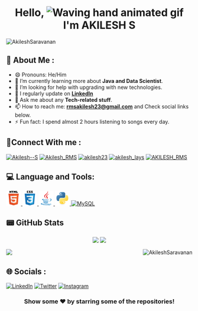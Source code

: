 <h1 align="center"> Hello, <img src="https://raw.githubusercontent.com/nixin72/nixin72/master/wave.gif" 
         alt="Waving hand animated gif"
         height="45"
         width="45" /> I'm AKILESH S</h1>
         
<p align="left"> <img src="https://komarev.com/ghpvc/?username=AkileshSaravanan&label=Views&color=blue&style=plastic&style=for-the-badge" alt="AkileshSaravanan" /> </p>

## 💫 About Me :
- 😄 Pronouns: He/Him
- 🌱 I’m currently learning more about **Java and Data Scientist**.
- 🤔 I’m looking for help with upgrading with new technologies.
- 📝 I regularly update on **<a href="https://www.linkedin.com/in/Akilesh--S">LinkedIn</a>**
- 💬 Ask me about any **Tech-related stuff**.
- 📫 How to reach me: **rmsakilesh23@gmail.com** and Check social links below.
- ⚡ Fun fact: I spend almost 2 hours listening to songs every day.

## 🔗Connect With me :
<a href="https://www.linkedin.com/in/Akilesh--S" target="blank"><img align="center" src="https://raw.githubusercontent.com/rahuldkjain/github-profile-readme-generator/master/src/images/icons/Social/linked-in-alt.svg" alt="Akilesh--S" height="30" width="40" /></a>
<a href="https://twitter.com/Akilesh_RMS" target="blank"><img align="center" src="https://raw.githubusercontent.com/rahuldkjain/github-profile-readme-generator/master/src/images/icons/Social/twitter.svg" alt="Akilesh_RMS" height="30" width="40" /></a>
<a href="https://kaggle.com/akilesh23" target="blank"><img align="center" src="https://raw.githubusercontent.com/rahuldkjain/github-profile-readme-generator/master/src/images/icons/Social/kaggle.svg" alt="akilesh23" height="30" width="40" /></a>
<a href="https://www.codechef.com/users/akilesh_lays" target="blank"><img align="center" src="https://cdn.jsdelivr.net/npm/simple-icons@3.1.0/icons/codechef.svg" alt="akilesh_lays" height="30" width="40" /></a>
<a href="https://www.hackerrank.com/Akilesh_RMS" target="blank"><img align="center" src="https://raw.githubusercontent.com/rahuldkjain/github-profile-readme-generator/master/src/images/icons/Social/hackerrank.svg" alt="AKILESH_RMS" height="30" width="40" /></a>

## 💻 Language and Tools:
<a href="https://www.w3.org/html/" target="_blank" rel="noreferrer"> <img src="https://raw.githubusercontent.com/devicons/devicon/master/icons/html5/html5-original-wordmark.svg" alt="html5" width="40" height="40"/> </a>
<a href="https://www.w3schools.com/css/" target="_blank" rel="noreferrer"> <img src="https://raw.githubusercontent.com/devicons/devicon/master/icons/css3/css3-original-wordmark.svg" alt="css3" width="40" height="40"/> </a> 
<a href="https://www.java.com" target="_blank" rel="noreferrer"> <img src="https://raw.githubusercontent.com/devicons/devicon/master/icons/java/java-original.svg" alt="java" width="40" height="40"/> </a>
<a href="https://www.python.org" target="_blank" rel="noreferrer"> <img src="https://raw.githubusercontent.com/devicons/devicon/master/icons/python/python-original.svg" alt="python" width="40" height="40"/> </a> 
<a href="https://www.mysql.com/" target="_blank" rel="noreferrer"><img src="https://raw.githubusercontent.com/danielcranney/readme-generator/main/public/icons/skills/mysql-colored.svg" width="36" height="36" alt="MySQL" /></a>


## 📟 GitHub Stats
<p align="center">
	<img width="48%" src="https://github-readme-stats.vercel.app/api?username=AkileshSaravanan&show_icons=true&theme=vue" />
	<img width="48%" src="https://github-readme-streak-stats.herokuapp.com/?user=AkileshSaravanan&theme=vue" />
</p>

<p><img align="right" src="https://github-readme-stats.vercel.app/api/top-langs?username=AkileshSaravanan&show_icons=true&locale=en&layout=compact" alt="AkileshSaravanan" /></p>

[![](https://visitcount.itsvg.in/api?id=AkileshSaravanan&label=Profile%20Views&color=12&icon=0&pretty=false)](https://visitcount.itsvg.in)

## 🌐 Socials :
[![LinkedIn](https://img.shields.io/badge/LinkedIn-0077B5?style=for-the-badge&logo=linkedin&logoColor=white)](https://www.linkedin.com/in/Akilesh--S) 
[![Twitter](https://img.shields.io/twitter/follow/Akilesh?logo=Twitter&style=for-the-badge)](https://twitter.com/Akilesh_RMS)
[![Instagram](https://img.shields.io/badge/Instagram-E4405F?style=for-the-badge&logo=instagram&logoColor=white)](https://www.instagram.com/akilesh_.official/) 

<div align="center">
  
### Show some ❤️ by starring some of the repositories!
  
</div>
